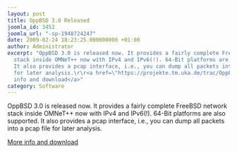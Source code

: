 ```yaml
---
layout: post
title: OppBSD 3.0 Released
joomla_id: 3452
joomla_url: "-sp-1948724247"
date: 2009-02-24 18:23:25.000000000 +01:00
author: Administrator
excerpt: "OppBSD 3.0 is released now. It provides a fairly complete FreeBSD network
  stack inside OMNeT++ now with IPv4 and IPv6(!). 64-Bit platforms are also supported.
  It also provides a pcap interface, i.e., you can dump all packets into a pcap file
  for later analysis.\r\r<a href=\"https://projekte.tm.uka.de/trac/OppBSD/\">More
  info and download</a>"
category: Software
---
```

OppBSD 3.0 is released now. It provides a fairly complete FreeBSD network stack inside OMNeT++ now with IPv4 and IPv6(!). 64-Bit platforms are also supported. It also provides a pcap interface, i.e., you can dump all packets into a pcap file for later analysis.<a href="https://projekte.tm.uka.de/trac/OppBSD/">More info and download</a>
